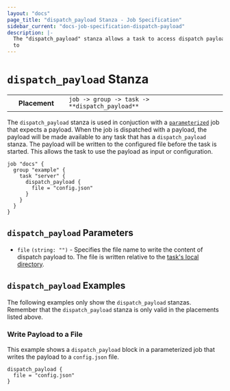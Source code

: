 ```yaml
---
layout: "docs"
page_title: "dispatch_payload Stanza - Job Specification"
sidebar_current: "docs-job-specification-dispatch-payload"
description: |-
  The "dispatch_payload" stanza allows a task to access dispatch payloads.
  to
---
```


# `dispatch_payload` Stanza

<table class="table table-bordered table-striped">
  <tr>
    <th width="120">Placement</th>
    <td>
      <code>job -> group -> task -> **dispatch_payload**</code>
    </td>
  </tr>
</table>

The `dispatch_payload` stanza is used in conjuction with a [`parameterized`][parameterized] job
that expects a payload. When the job is dispatched with a payload, the payload
will be made available to any task that has a `dispatch_payload` stanza. The
payload will be written to the configured file before the task is started. This
allows the task to use the payload as input or configuration.

```hcl
job "docs" {
  group "example" {
    task "server" {
      dispatch_payload {
        file = "config.json"
      }
    }
  }
}
```

## `dispatch_payload` Parameters

- `file` `(string: "")` - Specifies the file name to write the content of
  dispatch payload to. The file is written relative to the [task's local
  directory][localdir].

## `dispatch_payload` Examples

The following examples only show the `dispatch_payload` stanzas. Remember that the
`dispatch_payload` stanza is only valid in the placements listed above.

### Write Payload to a File

This example shows a `dispatch_payload` block in a parameterized job that writes
the payload to a `config.json` file.

```hcl
dispatch_payload {
  file = "config.json"
}
```

[localdir]: /docs/runtime/environment.html#local_ "Task Local Directory"
[parameterized]: /docs/job-specification/parameterized.html "Nomad parameterized Job Specification"
